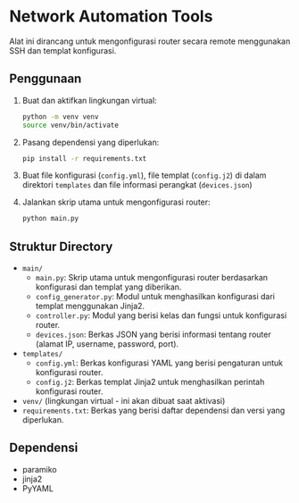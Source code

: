 # Network Automation Tools

Alat ini dirancang untuk mengonfigurasi router secara remote menggunakan SSH dan templat konfigurasi.

## Penggunaan

1. Buat dan aktifkan lingkungan virtual:

    ```bash
    python -m venv venv
    source venv/bin/activate
    ```

2. Pasang dependensi yang diperlukan:

    ```bash
    pip install -r requirements.txt
    ```

3. Buat file konfigurasi (`config.yml`), file templat (`config.j2`) di dalam direktori `templates` dan file informasi perangkat (`devices.json`)

4. Jalankan skrip utama untuk mengonfigurasi router:

    ```bash
    python main.py
    ```

## Struktur Directory

- `main/`
  - `main.py`: Skrip utama untuk mengonfigurasi router berdasarkan konfigurasi dan templat yang diberikan.
  - `config_generator.py`: Modul untuk menghasilkan konfigurasi dari templat menggunakan Jinja2.
  - `controller.py`: Modul yang berisi kelas dan fungsi untuk konfigurasi router.
  - `devices.json`: Berkas JSON yang berisi informasi tentang router (alamat IP, username, password, port).
- `templates/`
  - `config.yml`: Berkas konfigurasi YAML yang berisi pengaturan untuk konfigurasi router.
  - `config.j2`: Berkas templat Jinja2 untuk menghasilkan perintah konfigurasi router.
- `venv/` (lingkungan virtual - ini akan dibuat saat aktivasi)
- `requirements.txt`: Berkas yang berisi daftar dependensi dan versi yang diperlukan.

## Dependensi

- paramiko
- jinja2
- PyYAML


